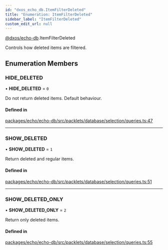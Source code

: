 ```yaml
---
id: "dxos_echo_db.ItemFilterDeleted"
title: "Enumeration: ItemFilterDeleted"
sidebar_label: "ItemFilterDeleted"
custom_edit_url: null
---
```


[@dxos/echo-db](../modules/dxos_echo_db.md).ItemFilterDeleted

Controls how deleted items are filtered.

## Enumeration Members

### HIDE\_DELETED

• **HIDE\_DELETED** = ``0``

Do not return deleted items. Default behaviour.

#### Defined in

[packages/echo/echo-db/src/packlets/database/selection/queries.ts:47](https://github.com/dxos/dxos/blob/b06737400/packages/echo/echo-db/src/packlets/database/selection/queries.ts#L47)

___

### SHOW\_DELETED

• **SHOW\_DELETED** = ``1``

Return deleted and regular items.

#### Defined in

[packages/echo/echo-db/src/packlets/database/selection/queries.ts:51](https://github.com/dxos/dxos/blob/b06737400/packages/echo/echo-db/src/packlets/database/selection/queries.ts#L51)

___

### SHOW\_DELETED\_ONLY

• **SHOW\_DELETED\_ONLY** = ``2``

Return only deleted items.

#### Defined in

[packages/echo/echo-db/src/packlets/database/selection/queries.ts:55](https://github.com/dxos/dxos/blob/b06737400/packages/echo/echo-db/src/packlets/database/selection/queries.ts#L55)
